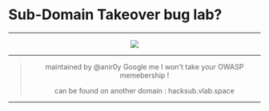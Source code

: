# Sub-Domain Takeover bug lab? 


---
<center>

<img src= "https://media3.giphy.com/media/jnQYWZ0T4mkhCmkzcn/giphy.gif?cid=ecf05e4706rou21oxkklfj22z1abstkugy9ht0zio21n4gxs&rid=giphy.gif">

---

> maintained by @anir0y
> Google me I won't take your OWASP memebership !
>
> can be found on another domain : hacksub.vlab.space
---
</center>



